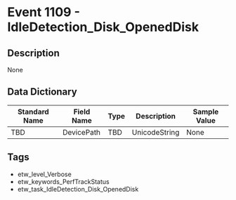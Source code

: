 # Event 1109 - IdleDetection_Disk_OpenedDisk

## Description
None

## Data Dictionary
|Standard Name|Field Name|Type|Description|Sample Value|
|---|---|---|---|---|
|TBD|DevicePath|TBD|UnicodeString|None|None|

## Tags
* etw_level_Verbose
* etw_keywords_PerfTrackStatus
* etw_task_IdleDetection_Disk_OpenedDisk